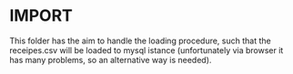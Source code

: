 # IMPORT

This folder has the aim to handle the loading procedure, such that the receipes.csv will be loaded to
mysql istance (unfortunately via browser it has many problems, so an alternative way is needed).
